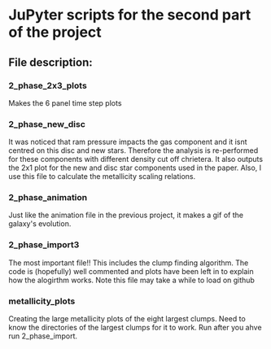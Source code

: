 # JuPyter scripts for the second part of the project

## File description:

### 2_phase_2x3_plots
Makes the 6 panel time step plots

### 2_phase_new_disc

It was noticed that ram pressure impacts the gas component and it isnt centred on this disc and new stars. Therefore the analysis is re-performed for these components with different density cut off chrietera. It also outputs the 2x1 plot for the new and disc star components used in the paper.
Also, I use this file to calculate the metallicity scaling relations.

### 2_phase_animation
Just like the animation file in the previous project, it makes a gif of the galaxy's evolution. 

### 2_phase_import3
The most important file!!
This includes the clump finding algorithm. The code is (hopefully) well commented and plots have been left in to explain how the alogirthm works. Note this file may take a while to load on github

### metallicity_plots
Creating the large metallicity plots of the eight largest clumps. Need to know the directories of the largest clumps for it to work. Run after you ahve run 2_phase_import.
